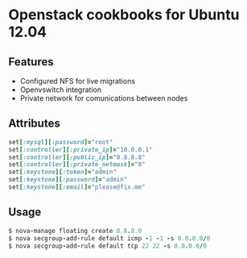 Openstack cookbooks for Ubuntu 12.04
=========

Features
--------
* Configured NFS for live migrations
* Openvswitch integration
* Private network for comunications between nodes

Attributes
---------
```ruby
set[:mysql][:password]="root"  
set[:controller][:private_ip]="10.0.0.1"
set[:controller][:public_ip]="8.8.8.8"
set[:controller][:private_netmask]="8"
set[:keystone][:token]="admin"
set[:keystone][:password]="admin"
set[:keystone][:email]="please@fix.me"
```
Usage
-----
```ruby
$ nova-manage floating create 8.8.8.0
$ nova secgroup-add-rule default icmp -1 -1 -s 0.0.0.0/0
$ nova secgroup-add-rule default tcp 22 22 -s 0.0.0.0/0
```

